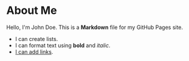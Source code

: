 # About Me

Hello, I'm John Doe. This is a **Markdown** file for my GitHub Pages site.

- I can create lists.
- I can format text using **bold** and *italic*.
- [I can add links](https://example.com).
